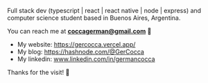 Full stack dev (typescript | react | react native | node | express) and computer science student based in Buenos Aires, Argentina.

You can reach me at **coccagerman@gmail.com** :call_me_hand:

- My website: https://gercocca.vercel.app/
- My blog: https://hashnode.com/@GerCocca
- My linkedin: www.linkedin.com/in/germancocca

Thanks for the visit! :wave:
